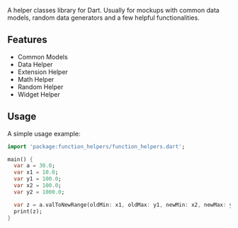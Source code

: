 A helper classes library for Dart.
Usually for mockups with common data models, random data generators and a few helpful functionalities.

## Features
- Common Models
- Data Helper
- Extension Helper
- Math Helper
- Random Helper
- Widget Helper

## Usage

A simple usage example:

```dart
import 'package:function_helpers/function_helpers.dart';

main() {
  var a = 30.0;
  var x1 = 10.0;
  var y1 = 100.0;
  var x2 = 100.0;
  var y2 = 1000.0;

  var z = a.valToNewRange(oldMin: x1, oldMax: y1, newMin: x2, newMax: y2);
  print(z);
}
```


